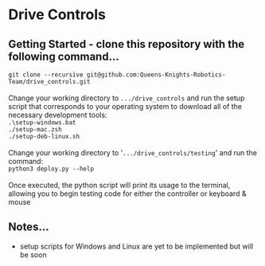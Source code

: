 # Drive Controls
## Getting Started - clone this repository with the following command...
`git clone --recursive git@github.com:Queens-Knights-Robotics-Team/drive_controls.git`<br/><br/>
Change your working directory to `.../drive_controls` and run the setup script that corresponds to your operating system to download all of the necessary development tools:<br/>
`.\setup-windows.bat`<br/>
`./setup-mac.zsh`<br/>
`./setup-deb-linux.sh`<br/><br/>
Change your working directory to '`.../drive_controls/testing`' and run the command:<br/>
`python3 deploy.py --help`<br/><br/>
Once executed, the python script will print its usage to the terminal, allowing you to begin testing code for either the controller or keyboard & mouse<br/>
## Notes...
- setup scripts for Windows and Linux are yet to be implemented but will be soon

